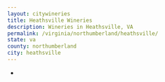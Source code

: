 ```yaml
---
layout: citywineries
title: Heathsville Wineries
description: Wineries in Heathsville, VA
permalink: /virginia/northumberland/heathsville/
state: va
county: northumberland
city: heathsville
---
```

-

